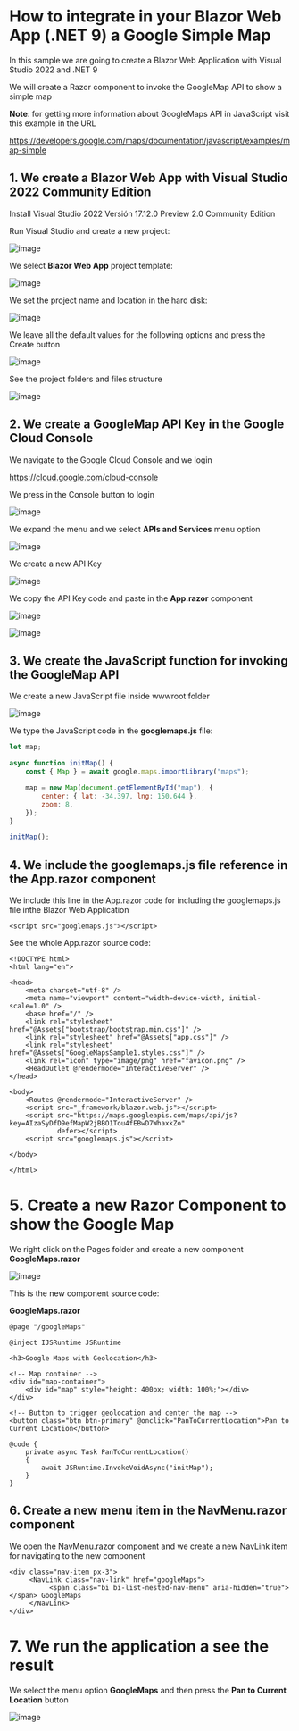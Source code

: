 # How to integrate in your Blazor Web App (.NET 9) a Google Simple Map

In this sample we are going to create a Blazor Web Application with Visual Studio 2022 and .NET 9 

We will create a Razor component to invoke the GoogleMap API to show a simple map

**Note**: for getting more information about GoogleMaps API in JavaScript visit this example in the URL

https://developers.google.com/maps/documentation/javascript/examples/map-simple

## 1. We create a Blazor Web App with Visual Studio 2022 Community Edition

Install Visual Studio 2022 Versión 17.12.0 Preview 2.0 Community Edition

Run Visual Studio and create a new project:

![image](https://github.com/user-attachments/assets/55158bf9-11cf-4e69-9e12-f6911cbae56b)

We select **Blazor Web App** project template: 

![image](https://github.com/user-attachments/assets/7c69aa07-a889-47a7-b97f-9dbec38e4a0a)

We set the project name and location in the hard disk:

![image](https://github.com/user-attachments/assets/ada3147b-5541-4b8c-9445-76b2654e733c)

We leave all the default values for the following options and press the Create button

![image](https://github.com/user-attachments/assets/84045a59-6a94-4de8-a85b-4da48cc5c4a6)

See the project folders and files structure

![image](https://github.com/user-attachments/assets/b5c3838a-1278-4765-8207-2bb4b9662239)

## 2. We create a GoogleMap API Key in the Google Cloud Console

We navigate to the Google Cloud Console and we login

https://cloud.google.com/cloud-console

We press in the Console button to login 

![image](https://github.com/user-attachments/assets/ee22472f-4a50-4f10-af8a-cabc4dbf55e9)

We expand the menu and we select **APIs and Services** menu option

![image](https://github.com/user-attachments/assets/a0c99814-4474-45e3-9893-5209007c63b5)

We create a new API Key

![image](https://github.com/user-attachments/assets/e0b9741a-676b-4b89-acf0-a4797b90b3a3)

We copy the API Key code and paste in the **App.razor** component

![image](https://github.com/user-attachments/assets/ccb46f74-2957-47b6-84bc-6ba495ba8d86)

![image](https://github.com/user-attachments/assets/cc8c5373-b1e2-4123-879f-e108a9f36e21)

## 3. We create the JavaScript function for invoking the GoogleMap API

We create a new JavaScript file inside wwwroot folder

![image](https://github.com/user-attachments/assets/6c22be11-30a0-4104-bb9e-84f3cc31302a)

We type the JavaScript code in the **googlemaps.js** file: 

```JavaScript
let map;

async function initMap() {
    const { Map } = await google.maps.importLibrary("maps");

    map = new Map(document.getElementById("map"), {
        center: { lat: -34.397, lng: 150.644 },
        zoom: 8,
    });
}

initMap();
```

## 4. We include the googlemaps.js file reference in the App.razor component

We include this line in the App.razor code for including the googlemaps.js file inthe Blazor Web Application

```
<script src="googlemaps.js"></script>
```

See the whole App.razor source code:

```razor
<!DOCTYPE html>
<html lang="en">

<head>
    <meta charset="utf-8" />
    <meta name="viewport" content="width=device-width, initial-scale=1.0" />
    <base href="/" />
    <link rel="stylesheet" href="@Assets["bootstrap/bootstrap.min.css"]" />
    <link rel="stylesheet" href="@Assets["app.css"]" />
    <link rel="stylesheet" href="@Assets["GoogleMapsSample1.styles.css"]" />
    <link rel="icon" type="image/png" href="favicon.png" />
    <HeadOutlet @rendermode="InteractiveServer" />
</head>

<body>
    <Routes @rendermode="InteractiveServer" />
    <script src="_framework/blazor.web.js"></script>
    <script src="https://maps.googleapis.com/maps/api/js?key=AIzaSyDfD9efMapW2jBBO1Tou4fEBwD7WhaxkZo"
            defer></script>
    <script src="googlemaps.js"></script>

</body>

</html>
```

# 5. Create a new Razor Component to show the Google Map

We right click on the Pages folder and create a new component **GoogleMaps.razor**

![image](https://github.com/user-attachments/assets/575edcd7-3aa6-40bf-933f-f7a314577e9d)

This is the new component source code:

**GoogleMaps.razor**

```razor
@page "/googleMaps"

@inject IJSRuntime JSRuntime

<h3>Google Maps with Geolocation</h3>

<!-- Map container -->
<div id="map-container">
    <div id="map" style="height: 400px; width: 100%;"></div>
</div>

<!-- Button to trigger geolocation and center the map -->
<button class="btn btn-primary" @onclick="PanToCurrentLocation">Pan to Current Location</button>

@code {
    private async Task PanToCurrentLocation()
    {
        await JSRuntime.InvokeVoidAsync("initMap");
    }
}
```

## 6. Create a new menu item in the NavMenu.razor component

We open the NavMenu.razor component and we create a new NavLink item for navigating to the new component

```razor
<div class="nav-item px-3">
     <NavLink class="nav-link" href="googleMaps">
          <span class="bi bi-list-nested-nav-menu" aria-hidden="true"></span> GoogleMaps
     </NavLink>
</div>
```

# 7. We run the application a see the result

We select the menu option **GoogleMaps** and then press the **Pan to Current Location** button

![image](https://github.com/user-attachments/assets/f46885ac-ecb2-4a10-af64-67f96084aad6)



